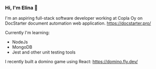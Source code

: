 ### Hi, I'm Elina 👋

I'm an aspiring full-stack software developer working at Copla Oy on DocStarter document automation web application. https://docstarter.pro/

Currently I'm learning:
- NodeJs
- MongoDB
- Jest and other unit testing tools

I recently built a domino game using React: 
https://domino.fly.dev/
